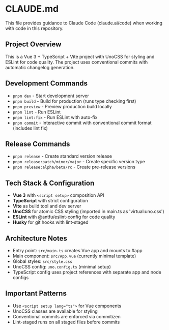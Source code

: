 # CLAUDE.md

This file provides guidance to Claude Code (claude.ai/code) when working with code in this repository.

## Project Overview

This is a Vue 3 + TypeScript + Vite project with UnoCSS for styling and ESLint for code quality. The project uses conventional commits with automatic changelog generation.

## Development Commands

- `pnpm dev` - Start development server
- `pnpm build` - Build for production (runs type checking first)
- `pnpm preview` - Preview production build locally
- `pnpm lint` - Run ESLint
- `pnpm lint:fix` - Run ESLint with auto-fix
- `pnpm commit` - Interactive commit with conventional commit format (includes lint fix)

## Release Commands

- `pnpm release` - Create standard version release
- `pnpm release:patch/minor/major` - Create specific version type
- `pnpm release:alpha/beta/rc` - Create pre-release versions

## Tech Stack & Configuration

- **Vue 3** with `<script setup>` composition API
- **TypeScript** with strict configuration
- **Vite** as build tool and dev server
- **UnoCSS** for atomic CSS styling (imported in main.ts as 'virtual:uno.css')
- **ESLint** with @antfu/eslint-config for code quality
- **Husky** for git hooks with lint-staged

## Architecture Notes

- Entry point: `src/main.ts` creates Vue app and mounts to #app
- Main component: `src/App.vue` (currently minimal template)
- Global styles: `src/style.css`
- UnoCSS config: `uno.config.ts` (minimal setup)
- TypeScript config uses project references with separate app and node configs

## Important Patterns

- Use `<script setup lang="ts">` for Vue components
- UnoCSS classes are available for styling
- Conventional commits are enforced via commitizen
- Lint-staged runs on all staged files before commits

